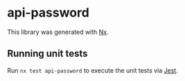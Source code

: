 # api-password

This library was generated with [Nx](https://nx.dev).

## Running unit tests

Run `nx test api-password` to execute the unit tests via [Jest](https://jestjs.io).
